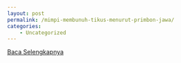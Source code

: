 ```yaml
---
layout: post
permalink: /mimpi-membunuh-tikus-menurut-primbon-jawa/
categories:
    - Uncategorized
---
```


[Baca Selengkapnya](/08)